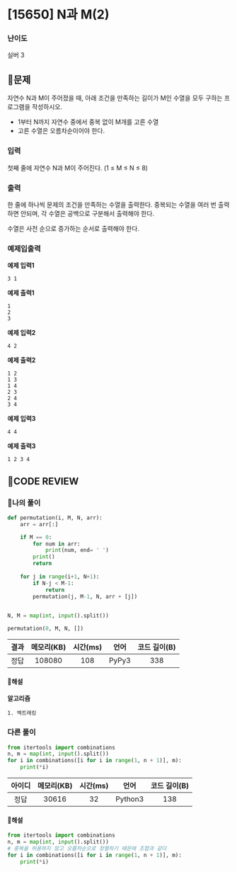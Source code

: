 # [15650] N과 M(2)

### **난이도**
실버 3
## **📝문제**
자연수 N과 M이 주어졌을 때, 아래 조건을 만족하는 길이가 M인 수열을 모두 구하는 프로그램을 작성하시오.

- 1부터 N까지 자연수 중에서 중복 없이 M개를 고른 수열
- 고른 수열은 오름차순이어야 한다.
### **입력**
첫째 줄에 자연수 N과 M이 주어진다. (1 ≤ M ≤ N ≤ 8)
### **출력**
한 줄에 하나씩 문제의 조건을 만족하는 수열을 출력한다. 중복되는 수열을 여러 번 출력하면 안되며, 각 수열은 공백으로 구분해서 출력해야 한다.

수열은 사전 순으로 증가하는 순서로 출력해야 한다.
### **예제입출력**

**예제 입력1**

```
3 1
```

**예제 출력1**

```
1
2
3
```

**예제 입력2**

```
4 2
```

**예제 출력2**

```
1 2
1 3
1 4
2 3
2 4
3 4
```

**예제 입력3**

```
4 4
```

**예제 출력3**

```
1 2 3 4
```

## **🧐CODE REVIEW**

### **🧾나의 풀이**

```python
def permutation(i, M, N, arr):
    arr = arr[:]

    if M == 0:
        for num in arr:
            print(num, end= ' ')
        print()
        return
    
    for j in range(i+1, N+1):
        if N-j < M-1:
            return
        permutation(j, M-1, N, arr + [j])
        

N, M = map(int, input().split())

permutation(0, M, N, [])
```

결과	| 메모리(KB) |	시간(ms) |	언어 |	코드 길이(B)
:----:|:-----:|:-----:|:-----:|:--------:
정답|108080|108|PyPy3|338
#### **📝해설**

**알고리즘**
```
1. 백트래킹
```

### **다른 풀이**

```python
from itertools import combinations
n, m = map(int, input().split())
for i in combinations([i for i in range(1, n + 1)], m):
    print(*i)
```

아이디 | 메모리(KB) |	시간(ms) |	언어 |	코드 길이(B) 
:-----:|:-----:|:-----:|:----:|:--------:
정답|30616|32|Python3|138
#### **📝해설**

```python
from itertools import combinations
n, m = map(int, input().split())
# 중복을 허용하지 않고 오름차순으로 정렬하기 때문에 조합과 같다
for i in combinations([i for i in range(1, n + 1)], m):
    print(*i)
```